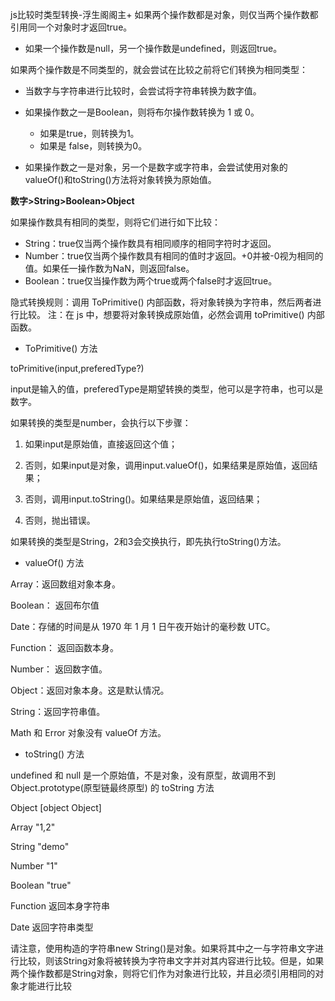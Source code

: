 js比较时类型转换-浮生阁阁主+ 如果两个操作数都是对象，则仅当两个操作数都引用同一个对象时才返回true。
+ 如果一个操作数是null，另一个操作数是undefined，则返回true。

如果两个操作数是不同类型的，就会尝试在比较之前将它们转换为相同类型：
+ 当数字与字符串进行比较时，会尝试将字符串转换为数字值。
+ 如果操作数之一是Boolean，则将布尔操作数转换为 1 或 0。
	+ 如果是true，则转换为1。
	+ 如果是 false，则转换为0。

+ 如果操作数之一是对象，另一个是数字或字符串，会尝试使用对象的valueOf()和toString()方法将对象转换为原始值。

**数字>String>Boolean>Object**

如果操作数具有相同的类型，则将它们进行如下比较：
+ String：true仅当两个操作数具有相同顺序的相同字符时才返回。
+ Number：true仅当两个操作数具有相同的值时才返回。+0并被-0视为相同的值。如果任一操作数为NaN，则返回false。
+ Boolean：true仅当操作数为两个true或两个false时才返回true。

隐式转换规则：调用 ToPrimitive() 内部函数，将对象转换为字符串，然后两者进行比较。
注：在 js 中，想要将对象转换成原始值，必然会调用 toPrimitive() 内部函数。
+ ToPrimitive() 方法

toPrimitive(input,preferedType?)

input是输入的值，preferedType是期望转换的类型，他可以是字符串，也可以是数字。

如果转换的类型是number，会执行以下步骤：

1. 如果input是原始值，直接返回这个值；

2. 否则，如果input是对象，调用input.valueOf()，如果结果是原始值，返回结果；

3. 否则，调用input.toString()。如果结果是原始值，返回结果；

4. 否则，抛出错误。

如果转换的类型是String，2和3会交换执行，即先执行toString()方法。
+ valueOf() 方法

Array：返回数组对象本身。

Boolean： 返回布尔值

Date：存储的时间是从 1970 年 1 月 1 日午夜开始计的毫秒数 UTC。

Function： 返回函数本身。

Number： 返回数字值。

Object：返回对象本身。这是默认情况。

String：返回字符串值。

Math 和 Error 对象没有 valueOf 方法。
+ toString() 方法

undefined 和 null 是一个原始值，不是对象，没有原型，故调用不到 Object.prototype(原型链最终原型) 的 toString 方法

Object \[object Object]

Array   "1,2"

String  "demo"

Number  "1"

Boolean  "true"

Function  返回本身字符串

Date 返回字符串类型


请注意，使用构造的字符串new String()是对象。如果将其中之一与字符串文字进行比较，则该String对象将被转换为字符串文字并对其内容进行比较。但是，如果两个操作数都是String对象，则将它们作为对象进行比较，并且必须引用相同的对象才能进行比较